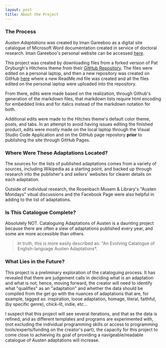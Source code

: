 ```yaml
---
layout: post
title: About the Project
---
```


### The Process 

*Austen Adaptations* was created by Iman Gareeboo as a digital site catalogue of Microsoft Word documentation created in service of doctoral research. Iman Gareeboo's personal website can be accessed [here](https://imangareeboo.github.io).

This project was created by downloading files from a forked version of Pat Dryburgh's Hitchens theme from their [GitHub Repository](https://github.com/patdryburgh/hitchens). The files were edited on a personal laptop, and then a new repository was created on GitHub [here](https://github.com/imangareeboo/Austen_Adaptations) where a new ReadMe.md file was created and all the files edited on the personal laptop were uploaded into the repository. 

From there, edits were made based on the realization, through Github's generation of the markdown files, that markdown lists require html encoding for embedded links and for italics instead of the markdown notation for both. 

Additional edits were made to the Hitches theme's default color theme, posts, and tabs. In an attempt to avoid having issues editing the finished product, edits were mostly made on the local laptop through the Visual Studio Code Application and on the GitHub page repostory **prior** to publishing the site through GitHub Pages. 

### Where Were These Adaptations Located?

The sources for the lists of published adaptations comes from a variety of sources, including Wikipedia as a starting point, and backed up through research into the publisher's and sellers' websites for clearer details on each adaptation. 

Outside of individual research, the Rosenbach Musem & Library's "Austen Mondays" vitual discussions and the Facebook Page were also helpful in adding to the list of adaptations. 

### Is This Catalogue Complete?

Absolutely NOT.
Cataloguing Adaptations of Austen is a daunting project because there are often a slew of adaptations published every year, and some are more accessible than others.  
> In truth, this is more easily described as: "An Evolving Catalogue of English-language Austen Adaptations*. 

### What Lies in the Future?

This project is a preliminary exploration of the cataloguing process. It has revealed that there are judgement calls in deciding what is an adaptation and what is not; hence, moving forward, the creator will need to identify what "qualifies" as an "adaptation" and whether the data should be compiled from the get go with the nuances of adaptations that are, for example, tagged as: inspiration, loose adaptation, homage, literal, faithful, (by specific genre), chick-lit, indie, etc...

I suspect that this project will see several iterations, and that as the data is refined, and as different templates and programs are experimented with, (not excluding the individual programming skills or access to programming tools/experts/funding on the creator's part), the capacity for this project to come close to achieving its goal of providing a navigeable/readable catalogue of Austen adaptations will increase.

